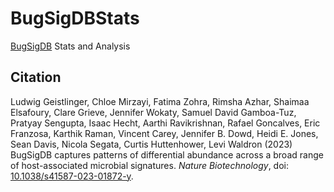 # BugSigDBStats
[BugSigDB](https://bugsigdb.org) Stats and Analysis

## Citation

Ludwig Geistlinger, Chloe Mirzayi, Fatima Zohra, Rimsha Azhar,
Shaimaa Elsafoury, Clare Grieve, Jennifer Wokaty, Samuel David Gamboa-Tuz,
Pratyay Sengupta, Isaac Hecht, Aarthi Ravikrishnan, Rafael Goncalves,
Eric Franzosa, Karthik Raman, Vincent Carey, Jennifer B. Dowd,
Heidi E. Jones, Sean Davis, Nicola Segata, Curtis Huttenhower, Levi Waldron (2023)
BugSigDB captures patterns of differential abundance across a broad range of host-associated microbial signatures. 
*Nature Biotechnology*, doi: [10.1038/s41587-023-01872-y](https://doi.org/10.1038/s41587-023-01872-y).
